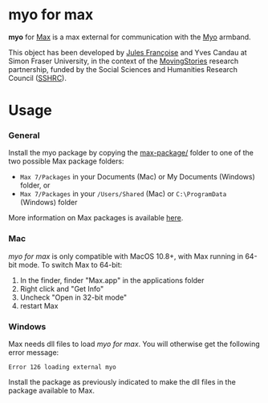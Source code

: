 # myo for max

**myo** for [Max](https://cycling74.com/products/max/) is a max external for communication with the [Myo](http://myo.com/) armband.

This object has been developed by [Jules Françoise](http://julesfrancoise.com/) and Yves Candau at Simon Fraser University, in the context of the [MovingStories](http://movingstories.ca/) research partnership, funded by the Social Sciences and Humanities Research Council ([SSHRC](http://www.sshrc-crsh.gc.ca/)).

# Usage

### General

Install the myo package by copying the [max-package/](max-package/) folder to one of the two possible Max package folders:

* `Max 7/Packages` in your Documents (Mac) or My Documents (Windows) folder, or
* `Max 7/Packages` in your `/Users/Shared` (Mac) or `C:\ProgramData` (Windows) folder

More information on Max packages is available [here](https://docs.cycling74.com/max7/vignettes/packages).

### Mac

*myo for max* is only compatible with MacOS 10.8+, with Max running in 64-bit mode. To switch Max to 64-bit:

1. In the finder, finder "Max.app" in the applications folder
2. Right click and "Get Info"
3. Uncheck "Open in 32-bit mode"
4. restart Max

### Windows

Max needs dll files to load *myo for max*. You will otherwise get the following error message:

`Error 126 loading external myo`

Install the package as previously indicated to make the dll files in the package available to Max.
